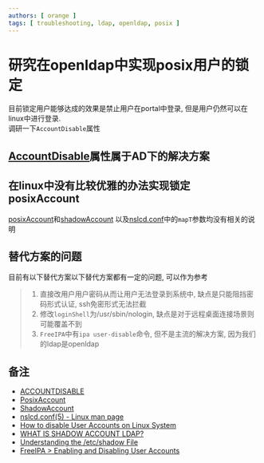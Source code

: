 ```yaml
---
authors: [ orange ]
tags: [ troubleshooting, ldap, openldap, posix ]
---
```


# 研究在openldap中实现posix用户的锁定

目前锁定用户能够达成的效果是禁止用户在portal中登录, 但是用户仍然可以在linux中进行登录.<br/>
调研一下`AccountDisable`属性

<!--truncate-->


## [AccountDisable](https://ldapwiki.com/wiki/ACCOUNTDISABLE)属性属于AD下的解决方案

## 在linux中没有比较优雅的办法实现锁定posixAccount

[posixAccount](https://ldapwiki.com/wiki/posixAccount)和[shadowAccount](https://ldapwiki.com/wiki/shadowAccount)
以及[nslcd.conf](https://linux.die.net/man/5/nslcd.conf)中的`mapT`参数均没有相关的说明

## 替代方案的问题

目前有以下替代方案以下替代方案都有一定的问题, 可以作为参考

> 1. 直接改用户用户密码从而让用户无法登录到系统中, 缺点是只能阻挡密码形式认证, ssh免密形式无法拦截
> 2. 修改`loginShell`为/usr/sbin/nologin, 缺点是对于远程桌面连接场景则可能覆盖不到
> 3. `FreeIPA`中有`ipa user-disable`命令, 但不是主流的解决方案, 因为我们的ldap是openldap

## 备注

- [ACCOUNTDISABLE](https://ldapwiki.com/wiki/ACCOUNTDISABLE)
- [PosixAccount](https://ldapwiki.com/wiki/posixAccount)
- [ShadowAccount](https://ldapwiki.com/wiki/shadowAccount)
- [nslcd.conf(5) - Linux man page](https://linux.die.net/man/5/nslcd.conf)
- [How to disable User Accounts on Linux System](https://linuxconfig.org/how-to-disable-user-accounts-in-linux)
- [WHAT IS SHADOW ACCOUNT LDAP?](https://www.trentonsocial.com/what-is-shadow-account-ldap/)
- [Understanding the /etc/shadow File](https://linuxize.com/post/etc-shadow-file/)
- [FreeIPA > Enabling and Disabling User Accounts](https://access.redhat.com/documentation/en-us/red_hat_enterprise_linux/7/html/linux_domain_identity_authentication_and_policy_guide/activating_and_deactivating_user_accounts#:~:text=Select%20the%20Identity%20%E2%86%92%20Users%20tab.%20From%20the,a%20user%20account%2C%20use%20the%20ipa%20user-disable%20command.)
